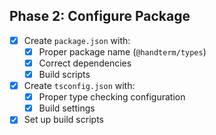 ## Phase 2: Configure Package
- [x] Create `package.json` with:
  - [x] Proper package name (`@handterm/types`)
  - [x] Correct dependencies
  - [x] Build scripts
- [x] Create `tsconfig.json` with:
  - [x] Proper type checking configuration
  - [x] Build settings
- [x] Set up build scripts